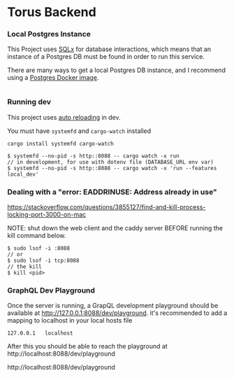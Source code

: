 # Torus Backend

### Local Postgres Instance

This Project uses [SQLx](https://github.com/launchbadge/sqlx) for database interactions, which means that an instance of a Postgres DB must be found in order to run this service.

There are many ways to get a local Postgres DB instance, and I recommend using a [Postgres Docker image](https://hub.docker.com/_/postgres). 

```bash
```

### Running dev

This project uses [auto reloading](https://actix.rs/docs/autoreload/) in dev.

You must have `systemfd` and `cargo-watch` installed

```
cargo install systemfd cargo-watch
```

```
$ systemfd --no-pid -s http::8088 -- cargo watch -x run
// in development, for use with dotenv file (DATABASE_URL env var)
$ systemfd --no-pid -s http::8088 -- cargo watch -x 'run --features local_dev'
```

### Dealing with a "error: EADDRINUSE: Address already in use"

https://stackoverflow.com/questions/3855127/find-and-kill-process-locking-port-3000-on-mac

NOTE: shut down the web client and the caddy server BEFORE running the kill command below.

```
$ sudo lsof -i :8088
// or
$ sudo lsof -i tcp:8088
// the kill
$ kill <pid>
```

### GraphQL Dev Playground

Once the server is running, a GrapQL development playground should be available at http://127.0.0.1:8088/dev/playground. it's recommended to add a mapping to localhost in your local hosts file

```
127.0.0.1	localhost
```

After this you should be able to reach the playground at http://localhost:8088/dev/playground

http://localhost:8088/dev/playground